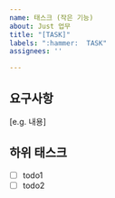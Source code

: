 ```yaml
---
name: 태스크 (작은 기능)
about: Just 업무
title: "[TASK]"
labels: ":hammer:  TASK"
assignees: ''

---
```


## 요구사항

[e.g. 내용]

## 하위 태스크

- [ ] todo1
- [ ] todo2
